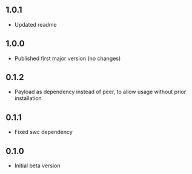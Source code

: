 ## 1.0.1

- Updated readme

## 1.0.0

- Published first major version (no changes)

## 0.1.2

- Payload as dependency instead of peer, to allow usage without prior installation

## 0.1.1

- Fixed swc dependency

## 0.1.0

- Initial beta version

